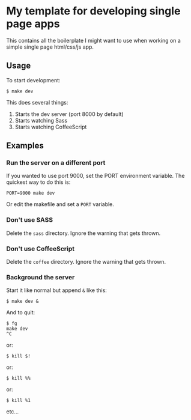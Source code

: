 # My template for developing single page apps

This contains all the boilerplate I might want to use when working on a simple
single page html/css/js app.

## Usage

To start development:

    $ make dev

This does several things:

1. Starts the dev server (port 8000 by default)
2. Starts watching Sass
3. Starts watching CoffeeScript


## Examples

### Run the server on a different port

If you wanted to use port 9000, set the PORT environment variable. The quickest
way to do this is:

    PORT=9000 make dev

Or edit the makefile and set a `PORT` variable.

### Don't use SASS

Delete the `sass` directory. Ignore the warning that gets thrown.

### Don't use CoffeeScript

Delete the `coffee` directory. Ignore the warning that gets thrown.

### Background the server

Start it like normal but append `&` like this:

    $ make dev &

And to quit:

    $ fg
    make dev
    ^C

or:

    $ kill $!

or:

    $ kill %%

or:

    $ kill %1

etc...
